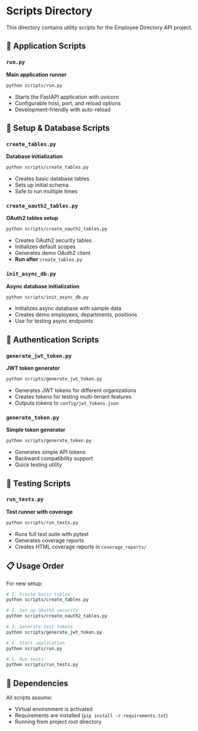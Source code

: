 # Scripts Directory

This directory contains utility scripts for the Employee Directory API project.

## 🚀 **Application Scripts**

### `run.py`

**Main application runner**

```bash
python scripts/run.py
```

- Starts the FastAPI application with uvicorn
- Configurable host, port, and reload options
- Development-friendly with auto-reload

## 🔧 **Setup & Database Scripts**

### `create_tables.py`

**Database initialization**

```bash
python scripts/create_tables.py
```

- Creates basic database tables
- Sets up initial schema
- Safe to run multiple times

### `create_oauth2_tables.py`

**OAuth2 tables setup**

```bash
python scripts/create_oauth2_tables.py
```

- Creates OAuth2 security tables
- Initializes default scopes
- Generates demo OAuth2 client
- **Run after** `create_tables.py`

### `init_async_db.py`

**Async database initialization**

```bash
python scripts/init_async_db.py
```

- Initializes async database with sample data
- Creates demo employees, departments, positions
- Use for testing async endpoints

## 🔐 **Authentication Scripts**

### `generate_jwt_token.py`

**JWT token generator**

```bash
python scripts/generate_jwt_token.py
```

- Generates JWT tokens for different organizations
- Creates tokens for testing multi-tenant features
- Outputs tokens to `config/jwt_tokens.json`

### `generate_token.py`

**Simple token generator**

```bash
python scripts/generate_token.py
```

- Generates simple API tokens
- Backward compatibility support
- Quick testing utility

## 🧪 **Testing Scripts**

### `run_tests.py`

**Test runner with coverage**

```bash
python scripts/run_tests.py
```

- Runs full test suite with pytest
- Generates coverage reports
- Creates HTML coverage reports in `coverage_reports/`

## 📋 **Usage Order**

For new setup:

```bash
# 1. Create basic tables
python scripts/create_tables.py

# 2. Set up OAuth2 security
python scripts/create_oauth2_tables.py

# 3. Generate test tokens
python scripts/generate_jwt_token.py

# 4. Start application
python scripts/run.py

# 5. Run tests
python scripts/run_tests.py
```

## 🔗 **Dependencies**

All scripts assume:

- Virtual environment is activated
- Requirements are installed (`pip install -r requirements.txt`)
- Running from project root directory

